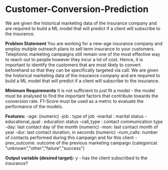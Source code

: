 # Customer-Conversion-Prediction

We are given the historical marketing data of the insurance company and are required to build a ML model that will predict if a client will subscribe to the insurance. 

**Problem Statement**
You are working for a new-age insurance company and employ mutiple outreach plans to sell term insurance to your customers. Telephonic marketing campaigns still remain one of the most effective way to reach out to people however they incur a lot of cost. Hence, it is important to identify the customers that are most likely to convert beforehand so that they can be specifically targeted via call. We are given the historical marketing data of the insurance company and are required to build a ML model that will predict if a client will subscribe to the insurance.

**Minimum Requirements**
It is not sufficient to just fit a model - the model must be analysed to find the important factors that contribute towards the conversion rate. F1-Score must be used as a metric to evaluate the performance of the models.

**Features:** 
  -age: (numeric)
  -job : type of job
  -marital : marital status
  -educational_qual : education status
  -call_type : contact communication type
  -day: last contact day of the month (numeric)
  -mon: last contact month of year
  -dur: last contact duration, in seconds (numeric)
  -num_calls: number of contacts performed during this campaign and for this client 
  -prev_outcome: outcome of the previous marketing campaign (categorical: "unknown","other","failure","success")

**Output variable (desired target):**
y - has the client subscribed to the insurance?
